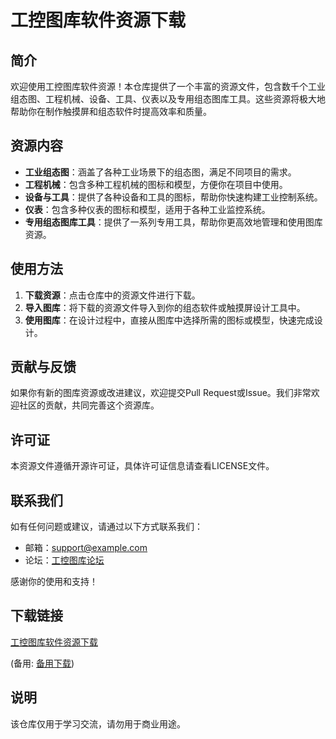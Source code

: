 # 工控图库软件资源下载

## 简介

欢迎使用工控图库软件资源！本仓库提供了一个丰富的资源文件，包含数千个工业组态图、工程机械、设备、工具、仪表以及专用组态图库工具。这些资源将极大地帮助你在制作触摸屏和组态软件时提高效率和质量。

## 资源内容

- **工业组态图**：涵盖了各种工业场景下的组态图，满足不同项目的需求。
- **工程机械**：包含多种工程机械的图标和模型，方便你在项目中使用。
- **设备与工具**：提供了各种设备和工具的图标，帮助你快速构建工业控制系统。
- **仪表**：包含多种仪表的图标和模型，适用于各种工业监控系统。
- **专用组态图库工具**：提供了一系列专用工具，帮助你更高效地管理和使用图库资源。

## 使用方法

1. **下载资源**：点击仓库中的资源文件进行下载。
2. **导入图库**：将下载的资源文件导入到你的组态软件或触摸屏设计工具中。
3. **使用图库**：在设计过程中，直接从图库中选择所需的图标或模型，快速完成设计。

## 贡献与反馈

如果你有新的图库资源或改进建议，欢迎提交Pull Request或Issue。我们非常欢迎社区的贡献，共同完善这个资源库。

## 许可证

本资源文件遵循开源许可证，具体许可证信息请查看LICENSE文件。

## 联系我们

如有任何问题或建议，请通过以下方式联系我们：

- 邮箱：support@example.com
- 论坛：[工控图库论坛](https://forum.example.com)

感谢你的使用和支持！

## 下载链接
[工控图库软件资源下载](https://pan.quark.cn/s/483b6000d00b) 

(备用: [备用下载](https://pan.baidu.com/s/1Q_pdm1AmWPCv5k_vZ2AAUA?pwd=1234))

## 说明

该仓库仅用于学习交流，请勿用于商业用途。
